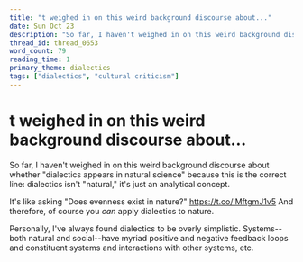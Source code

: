 ```yaml
---
title: "t weighed in on this weird background discourse about..."
date: Sun Oct 23
description: "So far, I haven't weighed in on this weird background discourse about whether 'dialectics appears in natural science' because this is the correct line:..."
thread_id: thread_0653
word_count: 79
reading_time: 1
primary_theme: dialectics
tags: ["dialectics", "cultural criticism"]
---
```


# t weighed in on this weird background discourse about...

So far, I haven't weighed in on this weird background discourse about whether "dialectics appears in natural science" because this is the correct line: dialectics isn't "natural," it's just an analytical concept.

It's like asking "Does evenness exist in nature?" https://t.co/lMftgmJ1v5 And therefore, of course you *can* apply dialectics to nature.

Personally, I've always found dialectics to be overly simplistic. Systems--both natural and social--have myriad positive and negative feedback loops and constituent systems and interactions with other systems, etc.